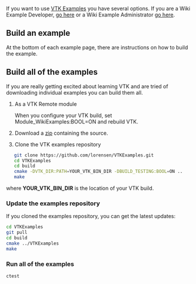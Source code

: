 If you want to use [VTK Examples](https://github.com/lorensen/VTKExamples) you have several options. If you are a Wiki Example Developer, [go here](../Instructions/ForDevelopers) or a Wiki Example Administrator [go here](../Instructions/ForAdministrators).

## Build an example

At the bottom of each example page, there are instructions on how to build the example.

## Build all of the examples

If you are really getting excited about learning VTK and are tried of
downloading individual examples you can build them all.

1. As a VTK Remote module

   When you configure your VTK build, set Module_WikiExamples:BOOL=ON and rebuild VTK.

2. Download a [zip](https://github.com/lorensen/VTKExamples/archive/master.zip) containing the source.

3. Clone the VTK examples repository

```bash
   git clone https://github.com/lorensen/VTKExamples.git
   cd VTKExamples
   cd build
   cmake -DVTK_DIR:PATH=YOUR_VTK_BIN_DIR -DBUILD_TESTING:BOOL=ON ..
   make
```
   where **YOUR_VTK_BIN_DIR** is the location of your VTK build.

### Update the examples repository

If you cloned the examples repository, you can get the latest updates:

``` bash
cd VTKExamples
git pull
cd build
cmake ../VTKExamples
make
```

### Run all of the examples

`
ctest
`
